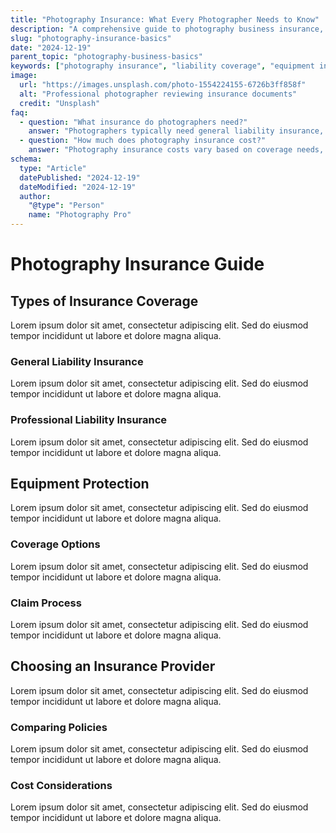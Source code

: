 ```yaml
---
title: "Photography Insurance: What Every Photographer Needs to Know"
description: "A comprehensive guide to photography business insurance, including liability coverage, equipment protection, and choosing the right insurance provider."
slug: "photography-insurance-basics"
date: "2024-12-19"
parent_topic: "photography-business-basics"
keywords: ["photography insurance", "liability coverage", "equipment insurance", "business protection", "insurance types"]
image:
  url: "https://images.unsplash.com/photo-1554224155-6726b3ff858f"
  alt: "Professional photographer reviewing insurance documents"
  credit: "Unsplash"
faq:
  - question: "What insurance do photographers need?"
    answer: "Photographers typically need general liability insurance, professional liability insurance, and equipment insurance."
  - question: "How much does photography insurance cost?"
    answer: "Photography insurance costs vary based on coverage needs, but typically range from $500 to $2000 annually."
schema:
  type: "Article"
  datePublished: "2024-12-19"
  dateModified: "2024-12-19"
  author:
    "@type": "Person"
    name: "Photography Pro"
---
```


# Photography Insurance Guide

## Types of Insurance Coverage

Lorem ipsum dolor sit amet, consectetur adipiscing elit. Sed do eiusmod tempor incididunt ut labore et dolore magna aliqua.

### General Liability Insurance

Lorem ipsum dolor sit amet, consectetur adipiscing elit. Sed do eiusmod tempor incididunt ut labore et dolore magna aliqua.

### Professional Liability Insurance

Lorem ipsum dolor sit amet, consectetur adipiscing elit. Sed do eiusmod tempor incididunt ut labore et dolore magna aliqua.

## Equipment Protection

Lorem ipsum dolor sit amet, consectetur adipiscing elit. Sed do eiusmod tempor incididunt ut labore et dolore magna aliqua.

### Coverage Options

Lorem ipsum dolor sit amet, consectetur adipiscing elit. Sed do eiusmod tempor incididunt ut labore et dolore magna aliqua.

### Claim Process

Lorem ipsum dolor sit amet, consectetur adipiscing elit. Sed do eiusmod tempor incididunt ut labore et dolore magna aliqua.

## Choosing an Insurance Provider

Lorem ipsum dolor sit amet, consectetur adipiscing elit. Sed do eiusmod tempor incididunt ut labore et dolore magna aliqua.

### Comparing Policies

Lorem ipsum dolor sit amet, consectetur adipiscing elit. Sed do eiusmod tempor incididunt ut labore et dolore magna aliqua.

### Cost Considerations

Lorem ipsum dolor sit amet, consectetur adipiscing elit. Sed do eiusmod tempor incididunt ut labore et dolore magna aliqua.

